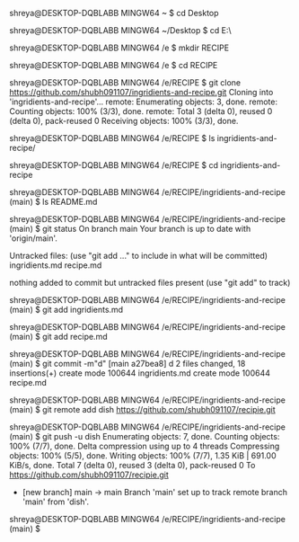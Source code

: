 shreya@DESKTOP-DQBLABB MINGW64 ~
$ cd Desktop

shreya@DESKTOP-DQBLABB MINGW64 ~/Desktop
$ cd E:\
>

shreya@DESKTOP-DQBLABB MINGW64 /e
$ mkdir RECIPE

shreya@DESKTOP-DQBLABB MINGW64 /e
$ cd RECIPE

shreya@DESKTOP-DQBLABB MINGW64 /e/RECIPE
$ git clone https://github.com/shubh091107/ingridients-and-recipe.git
Cloning into 'ingridients-and-recipe'...
remote: Enumerating objects: 3, done.
remote: Counting objects: 100% (3/3), done.
remote: Total 3 (delta 0), reused 0 (delta 0), pack-reused 0
Receiving objects: 100% (3/3), done.

shreya@DESKTOP-DQBLABB MINGW64 /e/RECIPE
$ ls
ingridients-and-recipe/

shreya@DESKTOP-DQBLABB MINGW64 /e/RECIPE
$ cd ingridients-and-recipe

shreya@DESKTOP-DQBLABB MINGW64 /e/RECIPE/ingridients-and-recipe (main)
$ ls
README.md

shreya@DESKTOP-DQBLABB MINGW64 /e/RECIPE/ingridients-and-recipe (main)
$ git status
On branch main
Your branch is up to date with 'origin/main'.

Untracked files:
  (use "git add <file>..." to include in what will be committed)
        ingridients.md
        recipe.md

nothing added to commit but untracked files present (use "git add" to track)

shreya@DESKTOP-DQBLABB MINGW64 /e/RECIPE/ingridients-and-recipe (main)
$ git add ingridients.md

shreya@DESKTOP-DQBLABB MINGW64 /e/RECIPE/ingridients-and-recipe (main)
$ git add recipe.md

shreya@DESKTOP-DQBLABB MINGW64 /e/RECIPE/ingridients-and-recipe (main)
$ git commit -m"d"
[main a27bea8] d
 2 files changed, 18 insertions(+)
 create mode 100644 ingridients.md
 create mode 100644 recipe.md

shreya@DESKTOP-DQBLABB MINGW64 /e/RECIPE/ingridients-and-recipe (main)
$ git remote add dish https://github.com/shubh091107/recipie.git

shreya@DESKTOP-DQBLABB MINGW64 /e/RECIPE/ingridients-and-recipe (main)
$ git push -u dish
Enumerating objects: 7, done.
Counting objects: 100% (7/7), done.
Delta compression using up to 4 threads
Compressing objects: 100% (5/5), done.
Writing objects: 100% (7/7), 1.35 KiB | 691.00 KiB/s, done.
Total 7 (delta 0), reused 3 (delta 0), pack-reused 0
To https://github.com/shubh091107/recipie.git
 * [new branch]      main -> main
Branch 'main' set up to track remote branch 'main' from 'dish'.

shreya@DESKTOP-DQBLABB MINGW64 /e/RECIPE/ingridients-and-recipe (main)
$


